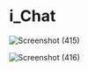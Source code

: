 # i_Chat 
![Screenshot (415)](https://user-images.githubusercontent.com/86652604/155491880-f321d410-fa1e-453e-ac85-d2fffb2c43ac.png)


![Screenshot (416)](https://user-images.githubusercontent.com/86652604/155491898-8d534bde-d681-496e-be87-56385adc6a17.png)

